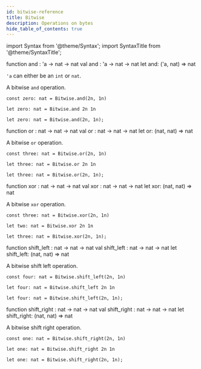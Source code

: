 ```yaml
---
id: bitwise-reference
title: Bitwise
description: Operations on bytes
hide_table_of_contents: true
---
```


import Syntax from '@theme/Syntax';
import SyntaxTitle from '@theme/SyntaxTitle';

<SyntaxTitle syntax="pascaligo">
function and : 'a -> nat -> nat
</SyntaxTitle>
<SyntaxTitle syntax="cameligo">
val and : 'a -> nat -> nat
</SyntaxTitle>
<SyntaxTitle syntax="reasonligo">
let and: ('a, nat) => nat
</SyntaxTitle>

`'a` can either be an `int` or `nat`.

A bitwise `and` operation.

<Syntax syntax="pascaligo">

```pascaligo
const zero: nat = Bitwise.and(2n, 1n)
```

</Syntax>
<Syntax syntax="cameligo">

```cameligo
let zero: nat = Bitwise.and 2n 1n
```

</Syntax>
<Syntax syntax="reasonligo">

```reasonligo
let zero: nat = Bitwise.and(2n, 1n);
```

</Syntax>


<SyntaxTitle syntax="pascaligo">
function or : nat -> nat -> nat
</SyntaxTitle>
<SyntaxTitle syntax="cameligo">
val or :  nat -> nat -> nat
</SyntaxTitle>
<SyntaxTitle syntax="reasonligo">
let or: (nat, nat) => nat
</SyntaxTitle>

A bitwise `or` operation.

<Syntax syntax="pascaligo">

```pascaligo
const three: nat = Bitwise.or(2n, 1n)
```

</Syntax>
<Syntax syntax="cameligo">

```cameligo
let three: nat = Bitwise.or 2n 1n
```

</Syntax>
<Syntax syntax="reasonligo">

```reasonligo
let three: nat = Bitwise.or(2n, 1n);
```

</Syntax>

<SyntaxTitle syntax="pascaligo">
function xor : nat -> nat -> nat
</SyntaxTitle>
<SyntaxTitle syntax="cameligo">
val xor :  nat -> nat -> nat
</SyntaxTitle>
<SyntaxTitle syntax="reasonligo">
let xor: (nat, nat) => nat
</SyntaxTitle>

A bitwise `xor` operation.

<Syntax syntax="pascaligo">

```pascaligo
const three: nat = Bitwise.xor(2n, 1n)
```

</Syntax>
<Syntax syntax="cameligo">

```cameligo
let two: nat = Bitwise.xor 2n 1n
```

</Syntax>
<Syntax syntax="reasonligo">

```reasonligo
let three: nat = Bitwise.xor(2n, 1n);
```

</Syntax>

<SyntaxTitle syntax="pascaligo">
function shift_left : nat -> nat -> nat
</SyntaxTitle>
<SyntaxTitle syntax="cameligo">
val shift_left :  nat -> nat -> nat
</SyntaxTitle>
<SyntaxTitle syntax="reasonligo">
let shift_left: (nat, nat) => nat
</SyntaxTitle>

A bitwise shift left operation.

<Syntax syntax="pascaligo">

```pascaligo
const four: nat = Bitwise.shift_left(2n, 1n)
```

</Syntax>
<Syntax syntax="cameligo">

```cameligo
let four: nat = Bitwise.shift_left 2n 1n
```

</Syntax>
<Syntax syntax="reasonligo">

```reasonligo
let four: nat = Bitwise.shift_left(2n, 1n);
```

</Syntax>

<SyntaxTitle syntax="pascaligo">
function shift_right : nat -> nat -> nat
</SyntaxTitle>
<SyntaxTitle syntax="cameligo">
val shift_right :  nat -> nat -> nat
</SyntaxTitle>
<SyntaxTitle syntax="reasonligo">
let shift_right: (nat, nat) => nat
</SyntaxTitle>

A bitwise shift right operation.

<Syntax syntax="pascaligo">

```pascaligo
const one: nat = Bitwise.shift_right(2n, 1n)
```

</Syntax>
<Syntax syntax="cameligo">

```cameligo
let one: nat = Bitwise.shift_right 2n 1n
```

</Syntax>
<Syntax syntax="reasonligo">

```reasonligo
let one: nat = Bitwise.shift_right(2n, 1n);
```

</Syntax>